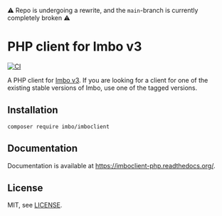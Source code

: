 :warning: Repo is undergoing a rewrite, and the `main`-branch is currently completely broken :warning:

# PHP client for Imbo v3

[![CI](https://github.com/imbo/imboclient-php/workflows/CI/badge.svg)](https://github.com/imbo/imboclient-php/actions?query=workflow%3ACI)

A PHP client for [Imbo v3](https://github.com/imbo/imbo). If you are looking for a client for one of the existing stable versions of Imbo, use one of the tagged versions.

## Installation

    composer require imbo/imboclient

## Documentation
Documentation is available at https://imboclient-php.readthedocs.org/.

## License

MIT, see [LICENSE](LICENSE).
